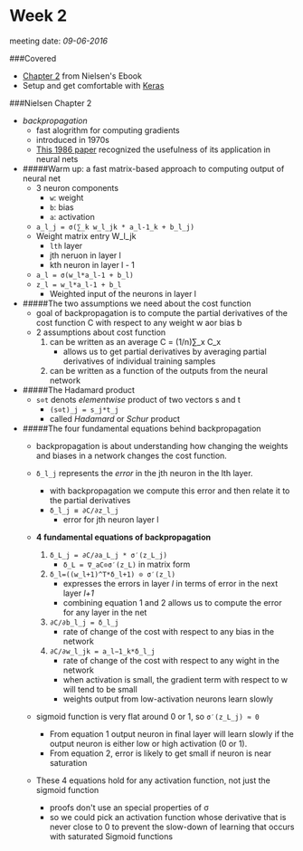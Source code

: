 # Week 2
meeting date: *09-06-2016*

###Covered
- [Chapter 2](http://neuralnetworksanddeeplearning.com/chap2.html) from Nielsen's Ebook
- Setup and get comfortable with [Keras](https://keras.io/)


###Nielsen Chapter 2
  - *backpropagation*
	- fast alogrithm for computing gradients
	- introduced in 1970s
	- [This 1986 paper](http://www.nature.com/nature/journal/v323/n6088/pdf/323533a0.pdf) recognized the usefulness of its application in neural nets
  - #####Warm up: a fast matrix-based approach to computing output of neural net
	- 3 neuron components
		- `w`: weight
		- `b`: bias
		- `a`: activation
	- `a_l_j = σ(∑_k w_l_jk * a_l-1_k + b_l_j)`
	- Weight matrix entry W_l_jk
		- `lth` layer
		- jth neruon in layer l
		- kth neuron in layer l - 1
	- `a_l = σ(w_l*a_l-1 + b_l)`
	- `z_l = w_l*a_l-1 + b_l`
		- Weighted input of the neurons in layer l
  - #####The two assumptions we need about the cost function
	- goal of backpropagation is to compute the partial derivatives of the cost function C with respect to any weight w aor bias b
	- 2 assumptions about cost function
		1. can be written as an average C = (1/n)∑_x C_x
			- allows us to get partial derivatives by averaging partial derivatives of individual training samples
		2. can be written as a function of the outputs from the neural network
  - #####The Hadamard product
	- `s⊙t` denots *elementwise* product of two vectors s and t
		- `(s⊙t)_j = s_j*t_j`
		- called *Hadamard* or *Schur* product
  - #####The four fundamental equations behind backpropagation
	- backpropagation is about understanding how changing the weights and biases in a network changes the cost function.
	- `δ_l_j` represents the *error* in the jth neuron in the lth layer.
		- with backpropagation we compute this error and then relate it to the partial derivatives
		- `δ_l_j ≡ ∂C/∂z_l_j`
			- error for jth neuron layer l
	- **4 fundamental equations of backpropagation**
		1. `δ_L_j = ∂C/∂a_L_j * σ′(z_L_j)`
			- `δ_L = ∇_aC⊙σ′(z_L)` in matrix form
		2. `δ_l=((w_l+1)^T*δ_l+1) ⊙ σ′(z_l)`
			- expresses the errors in layer *l* in terms of error in the next layer *l+1*
			- combining equation 1 and 2 allows us to compute the error for any layer in the net
		3. `∂C/∂b_l_j = δ_l_j`
			- rate of change of the cost with respect to any bias in the network
		4. `∂C/∂w_l_jk = a_l−1_k*δ_l_j`
			- rate of change of the cost with respect to any wight in the network
			- when activation is small, the gradient term with respect to w will tend to be small
			- weights output from low-activation neurons learn slowly

	- sigmoid function is very flat around 0 or 1, so `σ′(z_L_j) ≈ 0`
		- From equation 1 output neuron in final layer will learn slowly if the output neuron is either low or high activation (0 or 1).
		- From equation 2, error is likely to get small if neuron is near saturation
	- These 4 equations hold for any activation function, not just the sigmoid function
		- proofs don't use an special properties of σ
		- so we could pick an activation function whose derivative that is never close to 0 to prevent the slow-down of learning that occurs with saturated Sigmoid functions

